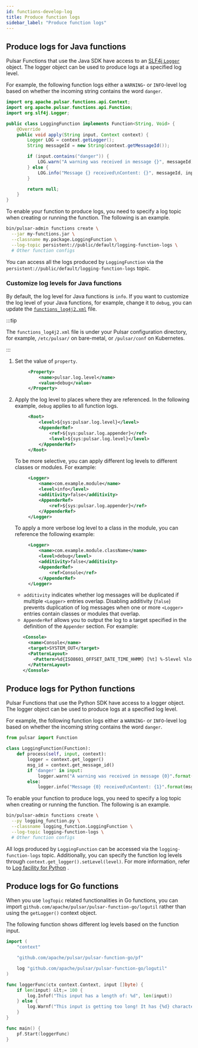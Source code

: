 ```yaml
---
id: functions-develop-log
title: Produce function logs
sidebar_label: "Produce function logs"
---
```


## Produce logs for Java functions

Pulsar Functions that use the Java SDK have access to an [SLF4j `Logger`](https://www.slf4j.org/api/org/apache/log4j/Logger.html) object. The logger object can be used to produce logs at a specified log level.

For example, the following function logs either a `WARNING`- or `INFO`-level log based on whether the incoming string contains the word `danger`.

```java
import org.apache.pulsar.functions.api.Context;
import org.apache.pulsar.functions.api.Function;
import org.slf4j.Logger;

public class LoggingFunction implements Function<String, Void> {
    @Override
    public void apply(String input, Context context) {
        Logger LOG = context.getLogger();
        String messageId = new String(context.getMessageId());

        if (input.contains("danger")) {
            LOG.warn("A warning was received in message {}", messageId);
        } else {
            LOG.info("Message {} received\nContent: {}", messageId, input);
        }

        return null;
    }
}
```

To enable your function to produce logs, you need to specify a log topic when creating or running the function. The following is an example.

```bash
bin/pulsar-admin functions create \
  --jar my-functions.jar \
  --classname my.package.LoggingFunction \
  --log-topic persistent://public/default/logging-function-logs \
  # Other function configs
```

You can access all the logs produced by `LoggingFunction` via the `persistent://public/default/logging-function-logs` topic.

### Customize log levels for Java functions

By default, the log level for Java functions is `info`. If you want to customize the log level of your Java functions, for example, change it to `debug`, you can update the [`functions_log4j2.xml`](https://github.com/apache/pulsar/blob/master/conf/functions_log4j2.xml) file.

:::tip

The `functions_log4j2.xml` file is under your Pulsar configuration directory, for example, `/etc/pulsar/` on bare-metal, or `/pulsar/conf` on Kubernetes.

:::

1. Set the value of `property`.

   ```xml
        <Property>
            <name>pulsar.log.level</name>
            <value>debug</value>
        </Property>
   ```

2. Apply the log level to places where they are referenced. In the following example, `debug` applies to all function logs.

   ```xml
        <Root>
            <level>${sys:pulsar.log.level}</level>
            <AppenderRef>
                <ref>${sys:pulsar.log.appender}</ref>
                <level>${sys:pulsar.log.level}</level>
            </AppenderRef>
        </Root>
   ```

   To be more selective, you can apply different log levels to different classes or modules. For example:

   ```xml
        <Logger>
            <name>com.example.module</name>
            <level>info</level>
            <additivity>false</additivity>
            <AppenderRef>
                <ref>${sys:pulsar.log.appender}</ref>
            </AppenderRef>
        </Logger>
   ```

   To apply a more verbose log level to a class in the module, you can reference the following example:

   ```xml
        <Logger>
            <name>com.example.module.className</name>
            <level>debug</level>
            <additivity>false</additivity>
            <AppenderRef>
                <ref>Console</ref>
            </AppenderRef>
        </Logger>
   ```

   * `additivity` indicates whether log messages will be duplicated if multiple `<Logger>` entries overlap. Disabling additivity (`false`) prevents duplication of log messages when one or more `<Logger>` entries contain classes or modules that overlap.
   * `AppenderRef` allows you to output the log to a target specified in the definition of the `Appender` section. For example:

   ```xml
      <Console>
        <name>Console</name>
        <target>SYSTEM_OUT</target>
        <PatternLayout>
          <Pattern>%d{ISO8601_OFFSET_DATE_TIME_HHMM} [%t] %-5level %logger{36} - %msg%n</Pattern>
        </PatternLayout>
      </Console>
   ```

## Produce logs for Python functions

Pulsar Functions that use the Python SDK have access to a logger object. The logger object can be used to produce logs at a specified log level.

For example, the following function logs either a `WARNING`- or `INFO`-level log based on whether the incoming string contains the word `danger`.

```python
from pulsar import Function

class LoggingFunction(Function):
    def process(self, input, context):
        logger = context.get_logger()
        msg_id = context.get_message_id()
        if 'danger' in input:
            logger.warn("A warning was received in message {0}".format(context.get_message_id()))
        else:
            logger.info("Message {0} received\nContent: {1}".format(msg_id, input))
```

To enable your function to produce logs, you need to specify a log topic when creating or running the function. The following is an example.

```bash
bin/pulsar-admin functions create \
  --py logging_function.py \
  --classname logging_function.LoggingFunction \
  --log-topic logging-function-logs \
  # Other function configs
```

All logs produced by `LoggingFunction` can be accessed via the `logging-function-logs` topic. Additionally, you can specify the function log levels through `context.get_logger().setLevel(level)`. For more information, refer to [Log facility for Python](https://docs.python.org/3/library/logging.html#logging.Logger.setLevel) .

## Produce logs for Go functions

When you use `logTopic` related functionalities in Go functions, you can import `github.com/apache/pulsar/pulsar-function-go/logutil` rather than using the `getLogger()` context object.

The following function shows different log levels based on the function input.

```go
import (
    "context"

    "github.com/apache/pulsar/pulsar-function-go/pf"

    log "github.com/apache/pulsar/pulsar-function-go/logutil"
)

func loggerFunc(ctx context.Context, input []byte) {
	if len(input) &lt;= 100 {
		log.Infof("This input has a length of: %d", len(input))
	} else {
		log.Warnf("This input is getting too long! It has {%d} characters", len(input))
	}
}

func main() {
	pf.Start(loggerFunc)
}
```
